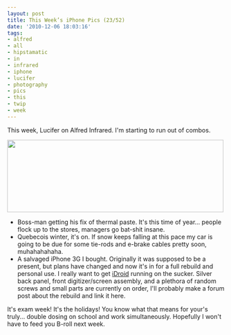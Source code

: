 ```yaml
---
layout: post
title: This Week’s iPhone Pics (23/52)
date: '2010-12-06 18:03:16'
tags:
- alfred
- all
- hipstamatic
- in
- infrared
- iphone
- lucifer
- photography
- pics
- this
- twip
- week
---
```


This week, Lucifer on Alfred Infrared. I'm starting to run out of combos. 

<a href="http://www.flickr.com/photos/maximerousseau/5238750136/"><img alt="" src="http://farm6.static.flickr.com/5170/5238750136_bde4bd98ee.jpg" class="aligncenter" width="500" height="167" /></a>
<ul>
	<li>Boss-man getting his fix of thermal paste. It's this time of year... people flock up to the stores, managers go bat-shit insane.</li>
	<li>Quebecois winter, it's on. If snow keeps falling at this pace my car is going to be due for some tie-rods and e-brake cables pretty soon, muhahahahaha.</li>
	<li>A salvaged iPhone 3G I bought. Originally it was supposed to be a present, but plans have changed and now it's in for a full rebuild and personal use. I really want to get <a href="http://www.idroidproject.org/wiki/Main_Page">iDroid</a> running on the sucker. Silver back panel, front digitizer/screen assembly, and a plethora of random screws and small parts are currently on order, I'll probably make a forum post about the rebuild and link it here.</li>
</ul>

It's exam week! It's the holidays! You know what that means for your's truly... double dosing on school and work simultaneously. Hopefully I won't have to feed you B-roll next week.
 
